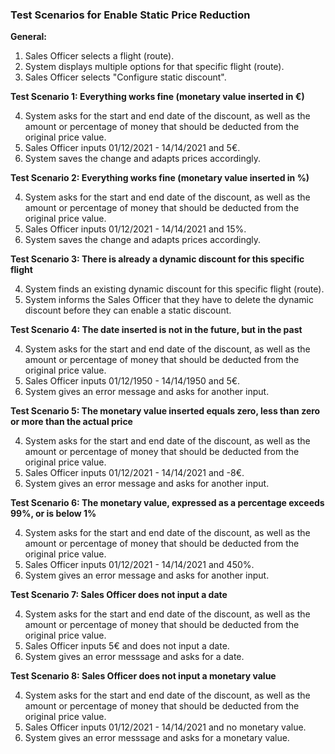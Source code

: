 ### **Test Scenarios for Enable Static Price Reduction**

**General:**

1. Sales Officer selects a flight (route).
2. System displays multiple options for that specific flight (route).
3. Sales Officer selects "Configure static discount".


**Test Scenario 1: Everything works fine (monetary value inserted in €)**

4. System asks for the start and end date of the discount, as well as the amount or percentage of money that should be deducted from the original price value.
5. Sales Officer inputs 01/12/2021 - 14/14/2021 and 5€.
6. System saves the change and adapts prices accordingly.


**Test Scenario 2: Everything works fine (monetary value inserted in %)**

4. System asks for the start and end date of the discount, as well as the amount or percentage of money that should be deducted from the original price value.
5. Sales Officer inputs 01/12/2021 - 14/14/2021 and 15%.
6. System saves the change and adapts prices accordingly.


**Test Scenario 3: There is already a dynamic discount for this specific flight**

4. System finds an existing dynamic discount for this specific flight (route).
5. System informs the Sales Officer that they have to delete the dynamic discount before they can enable a static discount.


**Test Scenario 4: The date inserted is not in the future, but in the past**

4. System asks for the start and end date of the discount, as well as the amount or percentage of money that should be deducted from the original price value.
5. Sales Officer inputs 01/12/1950 - 14/14/1950 and 5€.
6. System gives an error message and asks for another input.


**Test Scenario 5: The monetary value inserted equals zero, less than zero or more than the actual price**

4. System asks for the start and end date of the discount, as well as the amount or percentage of money that should be deducted from the original price value.
5. Sales Officer inputs 01/12/2021 - 14/14/2021 and -8€.
6. System gives an error message and asks for another input.


**Test Scenario 6: The monetary value, expressed as a percentage exceeds 99%, or is below 1%**

4. System asks for the start and end date of the discount, as well as the amount or percentage of money that should be deducted from the original price value.
5. Sales Officer inputs 01/12/2021 - 14/14/2021 and 450%.
6. System gives an error message and asks for another input.


**Test Scenario 7: Sales Officer does not input a date**

4. System asks for the start and end date of the discount, as well as the amount or percentage of money that should be deducted from the original price value.
5. Sales Officer inputs 5€ and does not input a date.
6. System gives an error messsage and asks for a date.


**Test Scenario 8: Sales Officer does not input a monetary value**

4. System asks for the start and end date of the discount, as well as the amount or percentage of money that should be deducted from the original price value.
5. Sales Officer inputs 01/12/2021 - 14/14/2021 and no monetary value.
6. System gives an error messsage and asks for a monetary value.
